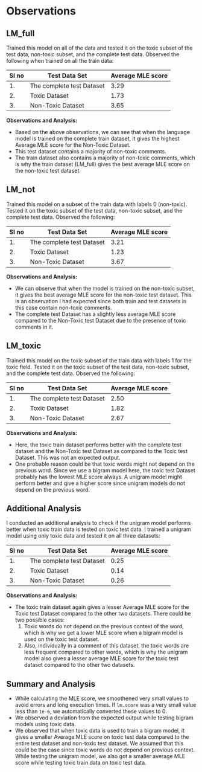 # Observations

## LM_full
Trained this model on all of the data and tested it on the toxic subset of the test data, non-toxic subset, and the complete test data. Observed the following when trained on all the train data:

| Sl no | Test Data Set                | Average MLE score |
|-------|-----------------------------|-------------------|
| 1.    | The complete test Dataset   | 3.29              |
| 2.    | Toxic Dataset               | 1.73              |
| 3.    | Non-Toxic Dataset           | 3.65              |

**Observations and Analysis:**
- Based on the above observations, we can see that when the language model is trained on the complete train dataset, it gives the highest Average MLE score for the Non-Toxic Dataset.
- This test dataset contains a majority of non-toxic comments.
- The train dataset also contains a majority of non-toxic comments, which is why the train dataset (LM_full) gives the best average MLE score on the non-toxic test dataset.

## LM_not
Trained this model on a subset of the train data with labels 0 (non-toxic). Tested it on the toxic subset of the test data, non-toxic subset, and the complete test data. Observed the following:

| Sl no | Test Data Set                | Average MLE score |
|-------|-----------------------------|-------------------|
| 1.    | The complete test Dataset   | 3.21              |
| 2.    | Toxic Dataset               | 1.23              |
| 3.    | Non-Toxic Dataset           | 3.67              |

**Observations and Analysis:**
- We can observe that when the model is trained on the non-toxic subset, it gives the best average MLE score for the non-toxic test dataset. This is an observation I had expected since both train and test datasets in this case contain non-toxic comments.
- The complete test Dataset has a slightly less average MLE score compared to the Non-Toxic test Dataset due to the presence of toxic comments in it.

## LM_toxic
Trained this model on the toxic subset of the train data with labels 1 for the toxic field. Tested it on the toxic subset of the test data, non-toxic subset, and the complete test data. Observed the following:

| Sl no | Test Data Set                | Average MLE score |
|-------|-----------------------------|-------------------|
| 1.    | The complete test Dataset   | 2.50              |
| 2.    | Toxic Dataset               | 1.82              |
| 3.    | Non-Toxic Dataset           | 2.67              |

**Observations and Analysis:**
- Here, the toxic train dataset performs better with the complete test dataset and the Non-Toxic test Dataset as compared to the Toxic test Dataset. This was not an expected output.
- One probable reason could be that toxic words might not depend on the previous word. Since we use a bigram model here, the toxic test Dataset probably has the lowest MLE score always. A unigram model might perform better and give a higher score since unigram models do not depend on the previous word.

## Additional Analysis
I conducted an additional analysis to check if the unigram model performs better when toxic train data is tested on toxic test data. I trained a unigram model using only toxic data and tested it on all three datasets:

| Sl no | Test Data Set                | Average MLE score |
|-------|-----------------------------|-------------------|
| 1.    | The complete test Dataset   | 0.25              |
| 2.    | Toxic Dataset               | 0.14              |
| 3.    | Non-Toxic Dataset           | 0.26              |

**Observations and Analysis:**
- The toxic train dataset again gives a lesser Average MLE score for the Toxic test Dataset compared to the other two datasets. There could be two possible cases:
  1. Toxic words do not depend on the previous context of the word, which is why we get a lower MLE score when a bigram model is used on the toxic test dataset.
  2. Also, individually in a comment of this dataset, the toxic words are less frequent compared to other words, which is why the unigram model also gives a lesser average MLE score for the toxic test dataset compared to the other two datasets.

## Summary and Analysis
- While calculating the MLE score, we smoothened very small values to avoid errors and long execution times. If `lm.score` was a very small value less than `1e-6`, we automatically converted these values to 0.
- We observed a deviation from the expected output while testing bigram models using toxic data.
- We observed that when toxic data is used to train a bigram model, it gives a smaller Average MLE score on toxic test data compared to the entire test dataset and non-toxic test dataset. We assumed that this could be the case since toxic words do not depend on previous context. While testing the unigram model, we also got a smaller average MLE score while testing toxic train data on toxic test data.
